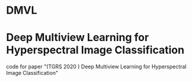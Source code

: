# DMVL
# Deep Multiview Learning for Hyperspectral Image Classification
code for paper "(TGRS 2020  ) Deep Multiview Learning for Hyperspectral Image Classification"
